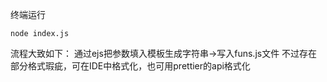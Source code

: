 终端运行
```
node index.js
```
流程大致如下：
通过ejs把参数填入模板生成字符串->写入funs.js文件
不过存在部分格式瑕疵，可在IDE中格式化，也可用prettier的api格式化